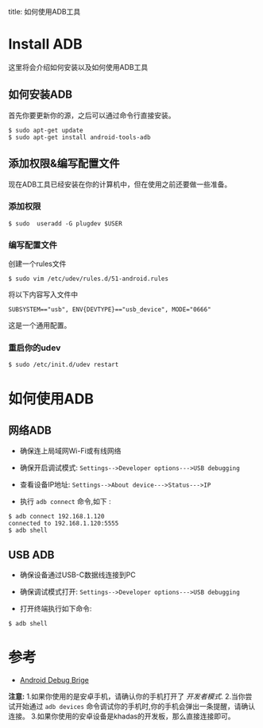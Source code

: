 title: 如何使用ADB工具

# Install ADB

这里将会介绍如何安装以及如何使用ADB工具

## 如何安装ADB

首先你要更新你的源，之后可以通过命令行直接安装。

```shell
$ sudo apt-get update
$ sudo apt-get install android-tools-adb
```

## 添加权限&编写配置文件

现在ADB工具已经安装在你的计算机中，但在使用之前还要做一些准备。

### 添加权限

```shell
$ sudo  useradd -G plugdev $USER
```

### 编写配置文件

创建一个rules文件

```shell
$ sudo vim /etc/udev/rules.d/51-android.rules
```

将以下内容写入文件中

```shell
SUBSYSTEM=="usb", ENV{DEVTYPE}=="usb_device", MODE="0666"
```

这是一个通用配置。

### 重启你的udev

```shell
$ sudo /etc/init.d/udev restart
```

# 如何使用ADB

## 网络ADB 

* 确保连上局域网Wi-Fi或有线网络

* 确保开启调试模式: `Settings-->Developer options--->USB debugging`

* 查看设备IP地址: `Settings-->About device--->Status--->IP`

* 执行 `adb connect` 命令,如下 :

```shell
$ adb connect 192.168.1.120
connected to 192.168.1.120:5555
$ adb shell
```

## USB ADB

* 确保设备通过USB-C数据线连接到PC

* 确保调试模式打开: `Settings-->Developer options--->USB debugging`

* 打开终端执行如下命令: 

```shell
$ adb shell
```


# 参考
* [Android Debug Brige](https://developer.android.com/studio/command-line/adb.html)


**注意:**
1.如果你使用的是安卓手机，请确认你的手机打开了 *开发者模式*.
2.当你尝试开始通过  `adb devices` 命令调试你的手机时,你的手机会弹出一条提醒，请确认连接。
3.如果你使用的安卓设备是khadas的开发板，那么直接连接即可。


